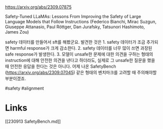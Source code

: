 https://arxiv.org/abs/2309.07875

Safety-Tuned LLaMAs: Lessons From Improving the Safety of Large Language Models that Follow Instructions (Federico Bianchi, Mirac Suzgun, Giuseppe Attanasio, Paul Röttger, Dan Jurafsky, Tatsunori Hashimoto, James Zou)

safety 데이터를 만들어서 sft를 해봤군요. 발견한 것은 1. safety 데이터가 조금 추가되면 harmful response가 크게 감소한다. 2. safety 데이터를 너무 많이 쓰면 과장된 safe response가 발생한다. 3. 모델이 unsafe한 문제에 대한 의견을 구하는 형태의 instruction에 대해 안전한 의견을 낸다고 하더라도, 실제로 그 unsafe한 질문을 했을 때 안전한 응답을 한다는 것은 아니다. 어제 나온 SafetyBench (https://arxiv.org/abs/2309.07045) 같은 형태의 벤치마크를 고려할 때 주의해야할 부분이겠죠.

#safety #alignment

# Links

[[230913 SafetyBench.md]]